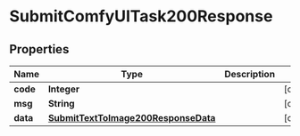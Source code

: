 

# SubmitComfyUITask200Response


## Properties

| Name | Type | Description | Notes |
|------------ | ------------- | ------------- | -------------|
|**code** | **Integer** |  |  [optional] |
|**msg** | **String** |  |  [optional] |
|**data** | [**SubmitTextToImage200ResponseData**](SubmitTextToImage200ResponseData.md) |  |  [optional] |



